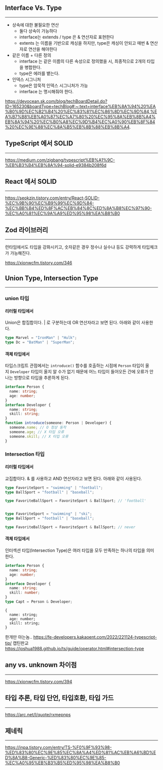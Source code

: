 

## Interface Vs. Type
-----

- 상속에 대한 불필요한 연산
	- 둘다 상속이 가능하다
	- interface는 extends / type 은 & 연산자로 표현한다
	- extents 는 이름을 기반으로 캐싱을 하지만, type은 캐싱이 안되고 매번 & 연산자로 연산을 해야한다
- 같은 이름 + 다른 정의
	- interface 는 같은 이름의 다른 속성으로 정의했을 시, 최종적으로 2개의 타입을 병합한다.
	- type은 에러를 뱉는다.
- 인덱스 시그니처
	- type은 암묵적 인덱스 시그니처가 가능
	- interface 는 명시해줘야 한다.



https://devocean.sk.com/blog/techBoardDetail.do?ID=165230&boardType=techBlog#:~:text=interface%EB%8A%94%20%EA%B0%9D%EC%B2%B4%20%EC%83%81%EC%86%8D%EC%9D%84,%EA%B7%B8%EB%A0%87%EC%A7%80%20%EC%95%8A%EB%8B%A4%EB%8A%94%20%EC%B0%A8%EC%9D%B4%EC%A0%90%EB%8F%84%20%EC%9E%88%EC%8A%B5%EB%8B%88%EB%8B%A4.



## TypeScript 에서 SOLID
-----


https://medium.com/zigbang/typescript%EB%A1%9C-%EB%B3%B4%EB%8A%94-solid-e9384b208f6d




## React 에서 SOLID
----


https://seokzin.tistory.com/entry/React-SOLID-%EC%9B%90%EC%B9%99%EC%9D%84-%EC%BB%B4%ED%8F%AC%EB%84%8C%ED%8A%B8%EC%97%90-%EC%A0%81%EC%9A%A9%ED%95%98%EA%B8%B0



## Zod 라이브러리
------
런타임에서도 타입을 강화시키고, 숫자같은 경우 정수냐 실수냐 등도 강력하게 타입체크가 가능해진다.

https://xionwcfm.tistory.com/346



## Union Type, Intersection Type
----
### union 타입
#### 리터럴 타입에서
Union은 합집합이다. | 로 구분하는데 OR 연산자라고 보면 된다. 아래와 같이 사용한다.
```ts
type Marvel = "IronMan" | "Hulk";
type Dc = "BatMan" | "SuperMan";
```

#### 객체 타입에서
타입스크립트 관점에서는 `introduce()` 함수를 호출하는 시점에 `Person` 타입이 올지 `Developer` 타입이 올지 알 수가 없기 때문에 어느 타입이 들어오든 간에 오류가 안 나는 방향으로 타입을 추론하게 된다.
```typescript
interface Person {
  name: string;
  age: number;
}
interface Developer {
  name: string;
  skill: string;
}
function introduce(someone: Person | Developer) {
  someone.name; // O 정상 동작
  someone.age; // X 타입 오류
  someone.skill; // X 타입 오류
}
```


### Intersection 타입

#### 리터럴 타입에서
교집합이다. & 를 사용하고 AND 연산자라고 보면 된다. 아래와 같이 사용된다.
```ts
type FavoriteSport = "swimming" | "football";
type BallSport = "football" | "baseball";

type FavoriteBallSport = FavoriteSport & BallSport; // 'football'


type FavoriteSport = "swimming" | "ski";
type BallSport = "football" | "baseball";

type FavoriteBallSport = FavoriteSport & BallSport; // never
```


#### 객체 타입에서
인터섹션 타입(Intersection Type)은 여러 타입을 모두 만족하는 하나의 타입을 의미한다.
```typescript
interface Person {
  name: string;
  age: number;
}
interface Developer {
  name: string;
  skill: number;
}
type Capt = Person & Developer;

```

```
{
  name: string;
  age: number;
  skill: string;
}
```

한개만 아는놈.. https://fe-developers.kakaoent.com/2022/221124-typescript-tip/
캡틴판교 https://joshua1988.github.io/ts/guide/operator.html#intersection-type



## any vs. unknown 차이점
------

https://xionwcfm.tistory.com/394



## 타입 추론, 타입 단언, 타입호환, 타입 가드
----


https://arc.net/l/quote/rxmepnps



## 제네릭
-----

https://inpa.tistory.com/entry/TS-%F0%9F%93%98-%ED%83%80%EC%9E%85%EC%8A%A4%ED%81%AC%EB%A6%BD%ED%8A%B8-Generic-%ED%83%80%EC%9E%85-%EC%A0%95%EB%B3%B5%ED%95%98%EA%B8%B0